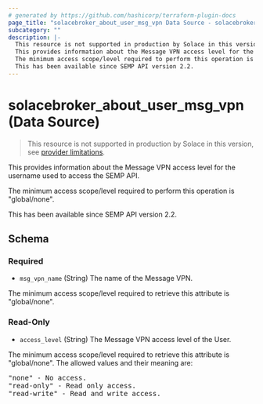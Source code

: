 ```yaml
---
# generated by https://github.com/hashicorp/terraform-plugin-docs
page_title: "solacebroker_about_user_msg_vpn Data Source - solacebroker"
subcategory: ""
description: |-
  This resource is not supported in production by Solace in this version, see provider limitations.
  This provides information about the Message VPN access level for the username used to access the SEMP API.
  The minimum access scope/level required to perform this operation is "global/none".
  This has been available since SEMP API version 2.2.
---
```


# solacebroker_about_user_msg_vpn (Data Source)

> This resource is not supported in production by Solace in this version, see [provider limitations](https://registry.terraform.io/providers/SolaceProducts/solacebroker/latest/docs#limitations).

This provides information about the Message VPN access level for the username used to access the SEMP API.



The minimum access scope/level required to perform this operation is "global/none".

This has been available since SEMP API version 2.2.



<!-- schema generated by tfplugindocs -->
## Schema

### Required

- `msg_vpn_name` (String) The name of the Message VPN.

The minimum access scope/level required to retrieve this attribute is "global/none".

### Read-Only

- `access_level` (String) The Message VPN access level of the User.

The minimum access scope/level required to retrieve this attribute is "global/none". The allowed values and their meaning are:

<pre>
"none" - No access.
"read-only" - Read only access.
"read-write" - Read and write access.
</pre>
